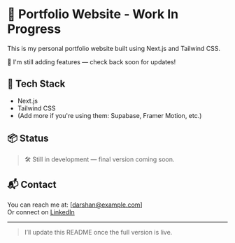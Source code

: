 # 💼 Portfolio Website - Work In Progress

This is my personal portfolio website built using Next.js and Tailwind CSS.

🔧 I'm still adding features — check back soon for updates!

## 🚀 Tech Stack

- Next.js
- Tailwind CSS
- (Add more if you're using them: Supabase, Framer Motion, etc.)

## 📦 Status

> 🛠️ Still in development — final version coming soon.

## 📬 Contact

You can reach me at: [darshan@example.com]  
Or connect on [LinkedIn](https://linkedin.com/in/your-profile)

---

> I’ll update this README once the full version is live.
